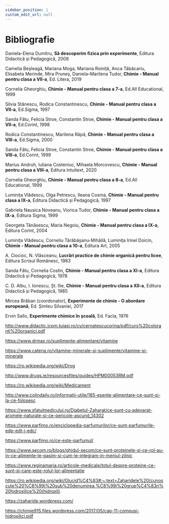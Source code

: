 ```yaml
---
sidebar_position: 1
custom_edit_url: null
---
```


# Bibliografie


<div class="alert alert--primary" role="alert">


Daniela-Elena Dumitru, **Să descoperim fizica prin experimente**, Editura Didactică și Pedagogică, 2008

Camelia Beșleagă, Mariana Moga, Mariana Roiniță, Anca Tăbăcariu, Elisabeta Merinde, Mira Pruneș, Daniela–Marilena Tudor, **Chimie - Manual pentru clasa a VII-a**, Ed. Litera, 2019

Cornelia Gheorghiu, **Chimie - Manual pentru clasa a 7-a**, Ed.All Educational, 1999

Silvia Stănescu, Rodica Constantinescu, **Chimie - Manual pentru clasa a VII-a**, Ed.Sigma, 1997

Sanda Fătu, Felicia Stroe, Constantin Stroe, **Chimie - Manual pentru clasa a VII-a**, Ed.Corint, 1998

Rodica Constantinescu, Marilena Râpă, **Chimie - Manual pentru clasa a VIII-a**, Ed.Sigma, 2000

Sanda Fătu, Felicia Stroe, Constantin Stroe,  **Chimie - Manual pentru clasa a VIII-a**, Ed.Corint, 1999

Marius Andruh, Iuliana Costeniuc, Mihaela Morcovescu, **Chimie - Manual pentru clasa a VIII-a**, Editura Intuitext, 2020

Cornelia Gheorghiu, **Chimie - Manual pentru clasa a 8-a**, Ed.All Educational, 1999

Luminița Vlădescu, Olga Petrescu, Ileana Cosma, **Chimie - Manual pentru clasa a IX-a**, Editura Didactică și Pedagogică, 1997

Gabriela Nausica Noveanu, Viorica Tudor, **Chimie - Manual pentru clasa a IX-a**, Editura Sigma, 1999

Georgeta Tănăsescu, Maria Negoiu, **Chimie - Manual pentru clasa a IX-a**, Editura Corint, 2004

Luminița Vlădescu, Corneliu Tărăbășanu-Mihăilă, Luminița Irinel Doicin, **Chimie - Manual pentru clasa a 10-a**, Editura Art, 2005

A. Ciocioc, N. Vlăsceanu, **Lucrări practice de chimie organică pentru licee**, Editura Scrisul Românesc, 1983

Sanda Fătu, Cornelia Costin, **Chimie - Manual pentru clasa a XI-a**, Editura Didactică și Pedagogică, 1978

C. D. Albu, I. Ionescu, Șt. Ilie, **Chimie - Manual pentru clasa a XII-a**, Editura Didactică și Pedagogică, 1985

Mircea Brăban (coordonator), **Experimente de chimie - O abordare europeană**, Ed. Șimleu Silvaniei, 2017

Ervin Sallo, **Experimente chimice în școală**, Ed. Facla, 1976


http://www.didactic.icpm.tuiasi.ro/cv/cernatescucorina/pdf/curs%20coloranti%20organici.pdf

https://www.drmax.ro/suplimente-alimentare/vitamine

https://www.catena.ro/vitamine-minerale-si-suplimente/vitamine-si-minerale

https://ro.wikipedia.org/wiki/Drog

http://www.drugs.ie/resourcesfiles/guides/HPM00053RM.pdf

https://ro.wikipedia.org/wiki/Medicament

http://www.colindaily.ro/informatii-utile/185-esente-alimentare-ce-sunt-si-la-ce-folosesc

https://www.sfatulmedicului.ro/Diabetul-Zaharat/ce-sunt-cu-adevarat-aromele-naturale-si-ce-pericole-ascund_14302

https://www.parfimo.ro/enciclopedia-parfumurilor/ce-sunt-parfumurile-edp-edt-i-edc/

https://www.parfimo.ro/ce-este-parfumul/

https://www.secom.ro/blogs/ghidul-secom/ce-sunt-proteinele-si-ce-rol-au-in-ce-alimente-le-gasim-si-cum-le-integram-in-meniul-zilnic

https://www.reginamaria.ro/articole-medicale/totul-despre-proteine-ce-sunt-si-care-este-rolul-lor-alimentatie

https://ro.wikipedia.org/wiki/Glucid%C4%83#:~:text=Zaharidele%20(cunoscute%20%C8%99i%20sub%20denumirea,%C8%99i%20grup%C4%83ri%20hidroxilice%20(hidroxil).

https://zaharide.wordpress.com/

https://chimie915.files.wordpress.com/2017/05/cap-11-compusi-hidroxilici.pdf





<br></br>




</div>


